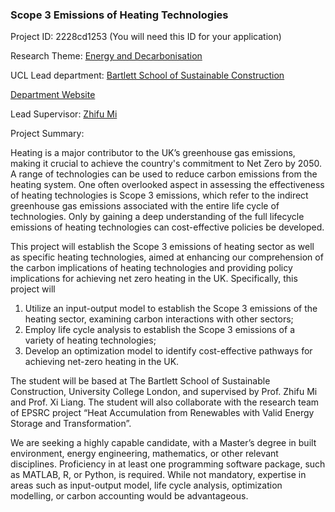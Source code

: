 ### Scope 3 Emissions of Heating Technologies

Project ID: 2228cd1253
(You will need this ID for your application)

Research Theme: [Energy and Decarbonisation](../themes/energy and-decarbonisation.md)

UCL Lead department: [Bartlett School of Sustainable Construction](../departments/bartlett-school-of-sustainable-construction.md)

[Department Website](https://www.ucl.ac.uk/bartlett/construction)

Lead Supervisor: [Zhifu Mi](https://profiles.ucl.ac.uk/64212)

Project Summary:

Heating is a major contributor to the UK’s greenhouse gas emissions, making it crucial to achieve the country's commitment to Net Zero by 2050. A range of technologies can be used to reduce carbon emissions from the heating system. One often overlooked aspect in assessing the effectiveness of heating technologies is Scope 3 emissions, which refer to the indirect greenhouse gas emissions associated with the entire life cycle of technologies. Only by gaining a deep understanding of the full lifecycle emissions of heating technologies can cost-effective policies be developed.

This project will establish the Scope 3 emissions of heating sector as well as specific heating technologies, aimed at enhancing our comprehension of the carbon implications of heating technologies and providing policy implications for achieving net zero heating in the UK. Specifically, this project will 

1) Utilize an input-output model to establish the Scope 3 emissions of the heating sector, examining carbon interactions with other sectors;
2) Employ life cycle analysis to establish the Scope 3 emissions of a variety of heating technologies;
3) Develop an optimization model to identify cost-effective pathways for achieving net-zero heating in the UK.

The student will be based at The Bartlett School of Sustainable Construction, University College London, and supervised by Prof. Zhifu Mi and Prof. Xi Liang. The student will also collaborate with the research team of EPSRC project “Heat Accumulation from Renewables with Valid Energy Storage and Transformation”.

We are seeking a highly capable candidate, with a Master’s degree in built environment, energy engineering, mathematics, or other relevant disciplines. Proficiency in at least one programming software package, such as MATLAB, R, or Python, is required. While not mandatory, expertise in areas such as input-output model, life cycle analysis, optimization modelling, or carbon accounting would be advantageous.
